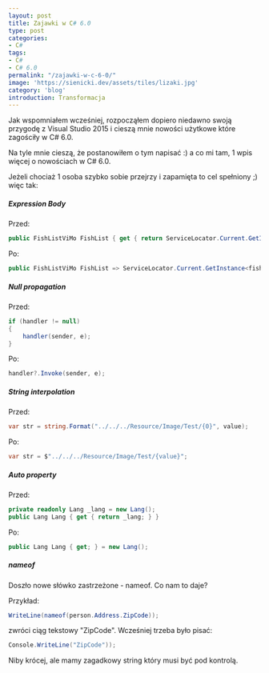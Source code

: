 ```yaml
---
layout: post
title: Zajawki w C# 6.0
type: post
categories:
- C#
tags:
- C#
- C# 6.0
permalink: "/zajawki-w-c-6-0/"
image: 'https://sienicki.dev/assets/tiles/lizaki.jpg'
category: 'blog' 
introduction: Transformacja
---
```

Jak wspomniałem wcześniej, rozpocząłem dopiero niedawno swoją przygodę z Visual Studio 2015
 i cieszą mnie nowości użytkowe które zagościły w C# 6.0.

Na tyle mnie cieszą, że postanowiłem o tym napisać :) 
a co mi tam, 1 wpis więcej o nowościach w C# 6.0. 

Jeżeli chociaż 1 osoba szybko sobie przejrzy i zapamięta to cel spełniony ;) więc tak:

##### **Expression Body**
Przed:
```csharp
public FishListViMo FishList { get { return ServiceLocator.Current.GetInstance(); } }
```

Po:
```csharp
public FishListViMo FishList => ServiceLocator.Current.GetInstance<fishlistvimo>();
```

##### Null propagation
Przed:
```csharp
if (handler != null) 
{ 
    handler(sender, e); 
}
```

Po:
```csharp
handler?.Invoke(sender, e);
```

##### String interpolation
Przed:
```csharp
var str = string.Format("../../../Resource/Image/Test/{0}", value);
```

Po:
```csharp
var str = $"../../../Resource/Image/Test/{value}";
```

##### Auto property
Przed:
```csharp
private readonly Lang _lang = new Lang(); 
public Lang Lang { get { return _lang; } }
```

Po:
```csharp
public Lang Lang { get; } = new Lang();
```

##### nameof
Doszło nowe słówko zastrzeżone - nameof. Co nam to daje?

Przykład:
```csharp
WriteLine(nameof(person.Address.ZipCode));
```
zwróci ciąg tekstowy "ZipCode". Wcześniej trzeba było pisać:
```csharp
Console.WriteLine("ZipCode"));
```
Niby krócej, ale mamy zagadkowy string który musi być pod kontrolą.
